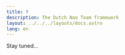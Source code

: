 ```yaml
---
title: Y
description: The Dutch Nao Team framework
layout: ../../../layouts/docs.astro
lang: en
---
```


Stay tuned...